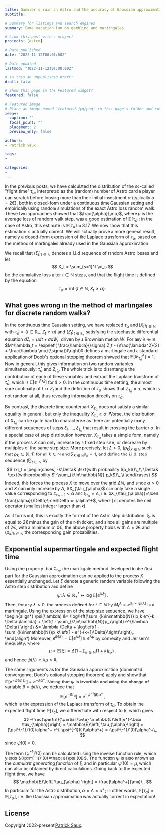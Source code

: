 ```yaml
---
title: Gambler's ruin in Astro and the accuracy of Gaussian approximation [3]
subtitle:

# Summary for listings and search engines
summary: Some vacation fun on gambling and martingales.

# Link this post with a project
projects: [astro]

# Date published
date: "2022-11-12T00:00:00Z"

# Date updated
lastmod: "2022-11-12T00:00:00Z"

# Is this an unpublished draft?
draft: false

# Show this page in the Featured widget?
featured: false

# Featured image
# Place an image named `featured.jpg/png` in this page's folder and customize its options here.
image:
  caption: ""
  focal_point: ""
  placement: 2
  preview_only: false

authors:
- Patrick Saux

tags:
-

categories:
-
---
```

In the previous posts, we have calculated the distribution of the so-called "flight time" $\tau_{\alpha}$, interpreted as the (random) number of Astro card a player can scratch before loosing more than their initial investment $\alpha$ (typically $\alpha=2€$), both in closed-form under a continuous time Gaussian setting and empirically using random simulations of the exact Astro loss random walk. These two approaches showed that $\frac{\alpha}{\mu}$, where $\mu$ is the average loss of random walk step, was a good estimation of $\mathbb{E}\left[ \tau_{\alpha}\right]$; in the case of Astro, this estimate is $\mathbb{E}\left[ \tau_{\alpha}\right]\approx 3.17$. We now show that this estimation is actually correct. We will actually prove a more general result, namely a closed-form expression of the Laplace transform of $\tau_{\alpha}$, based on the method of martingales already used in the Gaussian approximation.

We recall that $\left(\xi_t\right)_{t\in\mathbb{N}}$ denotes a i.i.d sequence of random Astro losses and let
$$
X_t = \sum_{s=1}^t \xi_s
$$
be the cumulative loss after $t\in\mathbb{N}$ steps, and that the flight time is defined by the equation
$$
\tau_{\alpha} = \inf\left\lbrace t\in\mathbb{N}, X_t \geq \alpha\right\rbrace.
$$

## What goes wrong in the method of martingales for discrete random walks?

In the continuous time Gaussian setting, we have replaced $\tau_{\alpha}$  and $\left(X_t\right)_{t\in\mathbb{N}}$ with $\bar{\tau}_{\alpha} = \left\lbrace t\in\mathbb{R}_+, Z_t \geq \alpha\right\rbrace$ and $\left(Z_t\right)_{t\in\mathbb{R}_+}$ satisfying the stochastic differential equation $dZ_t = \mu dt + \sigma dW_t$, driven by a Brownian motion $W$. For any $\lambda\in\mathbb{R}$, $M^\lambda_t = \exp\left( \frac{\lambda}{\sigma} Z_t - (\frac{\lambda^2}{2} + \frac{\lambda \mu}{\sigma})t\right)$ defines a martingale and a standard application of Doob's optional stopping theorem showed that $\mathbb{E}\left[M^\lambda_{\bar{\tau}_{\alpha}}\right]=1$. Now in general, this gives information on two random variables simultaneously: $\bar{\tau}_{\alpha}$ and $Z_{\bar{\tau}_{\alpha}}$. The whole trick is to disentangle the contribution of each of these variables and extract the Laplace transform of $\bar{\tau}_{\alpha}$, which is $\mathbb{E}\left[e^{-\beta \bar{\tau}_{\alpha}}\right]$ for $\beta>0$. In the continuous time setting, the almost sure continuity of $t\mapsto Z_t$ and the definition of $\bar{\tau}_{\alpha}$ shows that $Z_{\tau_{\alpha}}=\alpha$, which is not random at all, thus revealing information directly on $\bar{\tau}_{\alpha}$.

By contrast, the discrete time counterpart $X_{\tau_\alpha}$ does not satisfy a similar equality in general, but only the inequality $X_{\tau_\alpha} \geq \alpha$. Worse, the distribution of $X_{\tau_\alpha}$ can be quite hard to characterise as there are potentially many different sequences of steps $\xi_1, \dots, \xi_{\tau_\alpha}$ that result in crossing the barrier $\alpha$. In a special case of step distribution however, $X_{\tau_\alpha}$ takes a simple form, namely if the process $X$ can only increase by a fixed step size, or decrease by multiples of the same step size. More precisely, let $\Delta>0$, $(p_k)_{k\in\mathbb{N}}$ such that $p_k\in[0, 1]$ for all $k\in\mathbb{N}$ and $\sum_{k\in\mathbb{N}} p_k < 1$, and define the  i.i.d. step sequence $(\xi)_{t\in\mathbb{N}}$ by
$$
\xi_t = \begin{cases}
-k\Delta& \text{with probability $p_k$}\,,\\
\Delta& \text{with probability $1-\sum_{k\in\mathbb{N}} p_k$}\,.\\
\end{cases}
$$
Indeed, this forces the process $X$ to move over the grid $\Delta \mathbb{N}$, and since $\alpha>0$ and $X$ can only increase by $\Delta$, $X_{\tau_{\alpha}$ can only take a single value corresponding to $X_{\tau_{\alpha}-1}<\alpha$ and $\xi_{\tau_{\alpha}}=\Delta$, i.e. $X_{\tau_{\alpha}}=\lceil \frac{\alpha}{\Delta}\rceil\Delta =: \alpha^+$, where $\lceil x \rceil$ denotes the ceil operator (smallest integer larger than $x$).

As it turns out, this is exactly the format of the Astro step distribution: $\xi_t$ is equal to $2€$ minus the gain of the $t$-th ticket, and since all gains are multiple of $2€$, with a minimum of $0€$, the above property holds with $\Delta=2€$ and $(p_k)_{k\in\mathbb{N}}$ the corresponding gain probabilities.

## Exponential supermartingale and expected flight time

Using the property that $X_{\tau_\alpha}$, the martingale method developed in the first part for the Gaussian approximation can be applied to the process $X$ essentially unchanged. Let $\xi$ denote a generic random variable following the Astro step distribution and define
$$
\psi\colon \lambda\in\mathbb{R}^*_+ \mapsto \log\mathbb{E}\left[ e^{\lambda \xi}\right]\,.
$$
Then, for any $\lambda>0$, the process defined for $t\in\mathbb{N}$ by $M^\lambda_t = e^{X_t  - t\psi(\lambda)}$ is a martingale. Using the expression of the step size sequence, we have
\begin{align*}
\psi(\lambda) &= \log\left(\sum_{k\in\mathbb{N}} p_k e^{-k \Delta \lambda} + \left(1 - \sum_{k\in\mathbb{N}}p_k\right) e^{\lambda \Delta} \right)\\
&= \lambda \Delta + \log\left(1 - \sum_{k\in\mathbb{N}}p_k\left(1 - e^{-(k+1)\Delta}\right)\right)\,.
\end{align*}
Moreover, $e^{\psi(\lambda)} = \mathbb{E}\left[e^{\lambda \xi}\right] \geq e^{\lambda \mu}$ by convexity and Jensen's inequality, where
$$
\mu=\mathbb{E}\left[\xi\right] = \Delta \left( 1 - \sum_{k\in\mathbb{N}} (1+k)p_k\right)\,.
$$
and hence $\psi(\lambda) \geq \lambda \mu >0$.

The same arguments as for the Gaussian approximation (dominated convergence, Doob's optional stopping theorem) apply and show that $\mathbb{E}\left[ e^{-\psi(\lambda) \tau_{\alpha}}\right] = e^{-\lambda \alpha^+}$. Noting that $\psi$ is invertible and using the change of variable $\beta = \psi(\lambda)$, we deduce that
$$
\mathbb{E}\left[ e^{-\beta \tau_{\alpha}}\right] = e^{-\psi^{-1}(\beta) \alpha^+}\,,
$$
which is the expression of the Laplace transform of $\tau_{\alpha}$. To obtain the expected flight time $\mathbb{E}\left[ \tau_{\alpha}\right]$, we differentiate with respect to $\beta$, which gives
$$
-\frac{\partial}{\partial \beta} \mathbb{E}\left[e^{-\beta \tau_{\alpha}}\right] = \mathbb{E}\left[ \tau_{\alpha}\right] = (\psi^{-1})'(0)\alpha^+ e^{-\psi^{-1}(0)\alpha^+} = (\psi^{-1})'(0)\alpha^+\,,
$$
since $\psi(0)=0$.

The term $(\psi^{-1})'(0)$ can be calculated using the inverse function rule, which yields $(\psi^{-1})'(0)=\frac{1}{\psi'(0)}$. The function $\psi$ is also known as the <em>cumulant generating function</em> of $\xi$, and in particular $\psi'(0)=\mu$, which can also be obtained by direct calculations. Going back to the expected flight time, we have
$$
\mathbb{E}\left[ \tau_{\alpha} \right] = \frac{\alpha^+}{\mu}\,.
$$
In particular for the Astro distribution, $\alpha=\Delta=\alpha^+$; in other words, $\mathbb{E}[\tau_{\alpha}]=\mathbb{E}\left[\bar{\tau}_{\alpha}\right]$, i.e. the Gaussian approximation was actually correct in expectation!

## License

Copyright 2022-present [Patrick Saux](https://sauxpa.github.io/).
